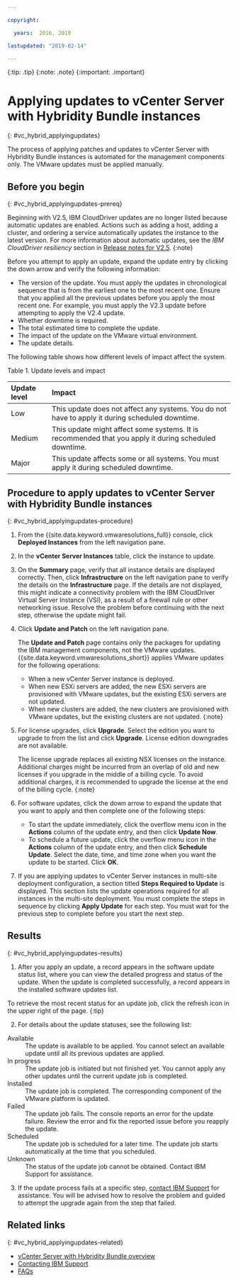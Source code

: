 ```yaml
---

copyright:

  years:  2016, 2019

lastupdated: "2019-02-14"

---
```


{:tip: .tip}
{:note: .note}
{:important: .important}

# Applying updates to vCenter Server with Hybridity Bundle instances
{: #vc_hybrid_applyingupdates}

The process of applying patches and updates to vCenter Server with Hybridity Bundle instances is automated for the management components only. The VMware updates must be applied manually.

## Before you begin
{: #vc_hybrid_applyingupdates-prereq}

Beginning with V2.5, IBM CloudDriver updates are no longer listed because automatic updates are enabled. Actions such as adding a host, adding a cluster, and ordering a service automatically updates the instance to the latest version. For more information about automatic updates, see the *IBM CloudDriver resiliency* section in [Release notes for V2.5](/docs/services/vmwaresolutions/vmonic/relnotes_v25.html).
{:note}

Before you attempt to apply an update, expand the update entry by clicking the down arrow and verify the following information:
* The version of the update. You must apply the updates in chronological sequence that is from the earliest one to the most recent one. Ensure that you applied all the previous updates before you apply the most recent one. For example, you must apply the V2.3 update before attempting to apply the V2.4 update.
* Whether downtime is required.
* The total estimated time to complete the update.
* The impact of the update on the VMware virtual environment.
* The update details.

The following table shows how different levels of impact affect the system.

Table 1. Update levels and impact

| Update level  | Impact        |  
|:------------- |:------------- |
| Low    | This update does not affect any systems. You do not have to apply it during scheduled downtime. |  
| Medium | This update might affect some systems. It is recommended that you apply it during scheduled downtime. |  
| Major  | This update affects some or all systems. You must apply it during scheduled downtime. |  

## Procedure to apply updates to vCenter Server with Hybridity Bundle instances
{: #vc_hybrid_applyingupdates-procedure}

1. From the {{site.data.keyword.vmwaresolutions_full}} console, click **Deployed Instances** from the left navigation pane.
2. In the **vCenter Server Instances** table, click the instance to update.
3. On the **Summary** page, verify that all instance details are displayed correctly. Then, click **Infrastructure** on the left navigation pane to verify the details on the **Infrastructure** page.
   If the details are not displayed, this might indicate a connectivity problem with the IBM CloudDriver Virtual Server Instance (VSI), as a result of a firewall rule or other networking issue. Resolve the problem before continuing with the next step, otherwise the update might fail.
4. Click **Update and Patch** on the left navigation pane.

   The **Update and Patch** page contains only the packages for updating the IBM management components, not the VMware updates. {{site.data.keyword.vmwaresolutions_short}} applies VMware updates for the following operations:
   * When a new vCenter Server instance is deployed.
   * When new ESXi servers are added, the new ESXi servers are provisioned with VMware updates, but the existing ESXi servers are not updated.
   * When new clusters are added, the new clusters are provisioned with VMware updates, but the existing clusters are not updated.
   {:note}

5. For license upgrades, click **Upgrade**. Select the edition you want to upgrade to from the list and click **Upgrade**. License edition downgrades are not available.

   The license upgrade replaces all existing NSX licenses on the instance. Additional charges might be incurred from an overlap of old and new licenses if you upgrade in the middle of a billing cycle. To avoid additional charges, it is recommended to upgrade the license at the end of the billing cycle.
   {:note}

6. For software updates, click the down arrow to expand the update that you want to apply and then complete one of the following steps:
   *  To start the update immediately, click the overflow menu icon in the **Actions** column of the update entry, and then click **Update Now**.
   *  To schedule a future update, click the overflow menu icon in the **Actions** column of the update entry, and then click **Schedule Update**. Select the date, time, and time zone when you want the update to be started. Click **OK**.
7. If you are applying updates to vCenter Server instances in multi-site deployment configuration, a section titled **Steps Required to Update** is displayed. This section lists the update operations required for all instances in the multi-site deployment. You must complete the steps in sequence by clicking **Apply Update** for each step. You must wait for the previous step to complete before you start the next step.   

## Results
{: #vc_hybrid_applyingupdates-results}

1. After you apply an update, a record appears in the software update status list, where you can view the detailed progress and status of the update. When the update is completed successfully, a record appears in the installed software updates list.

  To retrieve the most recent status for an update job, click the refresh icon in the upper right of the page.
  {:tip}

2. For details about the update statuses, see the following list:
<dl class="dl">
<dt class="dt dlterm">Available</dt>
<dd class="dd">The update is available to be applied. You cannot select an available update until all its previous updates are applied.
</dd>
<dt class="dt dlterm">In progress</dt>
<dd class="dd">The update job is initiated but not finished yet. You cannot apply any other updates until the current update job is
completed.</dd>
<dt class="dt dlterm">Installed</dt>
<dd class="dd">The update job is completed. The corresponding component of the VMware platform is updated.</dd>
<dt class="dt dlterm">Failed</dt>
<dd class="dd">The update job fails. The console reports an error for the update failure. Review the error and fix the reported issue
before you reapply the update.</dd>
<dt class="dt dlterm">Scheduled</dt>
<dd class="dd">The update job is scheduled for a later time. The update job starts automatically at the time that you scheduled.</dd>
<dt class="dt dlterm">Unknown</dt>
<dd class="dd">The status of the update job cannot be obtained. Contact IBM Support for assistance.</dd>
</dl>

3. If the update process fails at a specific step, [contact IBM Support](/docs/services/vmwaresolutions/vmonic/trbl_support.html) for assistance. You will be advised how to resolve the problem and guided to attempt the upgrade again from the step that failed.

## Related links
{: #vc_hybrid_applyingupdates-related}

* [vCenter Server with Hybridity Bundle overview](/docs/services/vmwaresolutions/vcenter/vc_hybrid_overview.html)
* [Contacting IBM Support](/docs/services/vmwaresolutions/vmonic/trbl_support.html)
* [FAQs](/docs/services/vmwaresolutions/vmonic/faq.html)
